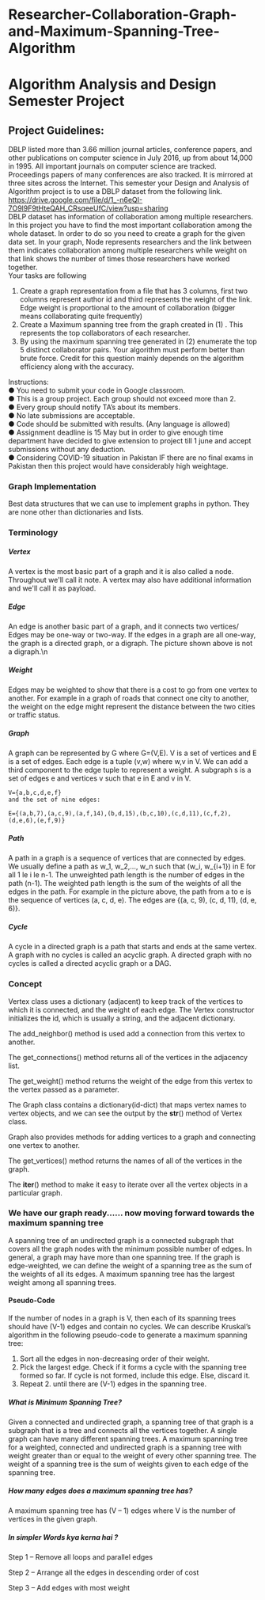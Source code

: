 # Researcher-Collaboration-Graph-and-Maximum-Spanning-Tree-Algorithm

# Algorithm Analysis and Design Semester Project

## Project Guidelines:

DBLP listed more than 3.66 million journal articles, conference papers, and other
publications on computer science in July 2016, up from about 14,000 in 1995. All important
journals on computer science are tracked. Proceedings papers of many conferences are
also tracked. It is mirrored at three sites across the Internet.
This semester your Design and Analysis of Algorithm project is to use a DBLP dataset
from the following link.        
https://drive.google.com/file/d/1_-n6eQI-7O9l9F9tHteQAH_CRsqeeUfC/view?usp=sharing        
DBLP dataset has information of collaboration among multiple researchers. In this project
you have to find the most important collaboration among the whole dataset. In order to do
so you need to create a graph for the given data set. In your graph, Node represents
researchers and the link between them indicates collaboration among multiple researchers
while weight on that link shows the number of times those researchers have worked
together.    
Your tasks are following    
1. Create a graph representation from a file that has 3 columns, first two columns represent author id and third represents the weight of the link. Edge weight is proportional to the amount of collaboration (bigger means collaborating quite frequently)
2. Create a Maximum spanning tree from the graph created in (1) . This represents the top collaborators of each researcher.
3. By using the maximum spanning tree generated in (2) enumerate the top 5 distinct collaborator pairs. Your algorithm must perform better than brute force. Credit for this question mainly depends on the algorithm efficiency along with the accuracy.        
    
Instructions:    
● You need to submit your code in Google classroom.    
● This is a group project. Each group should not exceed more than 2.    
● Every group should notify TA’s about its members.    
● No late submissions are acceptable.    
● Code should be submitted with results. (Any language is allowed)    
● Assignment deadline is 15 May but in order to give enough time department have decided to give extension to project till 1 june and accept submissions without any deduction.    
● Considering COVID-19 situation in Pakistan IF there are no final exams in Pakistan then this project would have considerably high weightage.    

### Graph Implementation

Best data structures that we can use to implement graphs in python. They are none other than dictionaries and lists.

### Terminology
##### Vertex  
A vertex is the most basic part of a graph and it is also called a node. Throughout we'll call it note. A vertex may also have additional information and we'll call it as payload.

##### Edge    
An edge is another basic part of a graph, and it connects two vertices/ Edges may be one-way or two-way. If the edges in a graph are all one-way, the graph is a directed graph, or a digraph. The picture shown above is not a digraph.\n
  
##### Weight   
Edges may be weighted to show that there is a cost to go from one vertex to another. For example in a graph of roads that connect one city to another, the weight on the edge might represent the distance between the two cities or traffic status.

##### Graph   
A graph can be represented by G where G=(V,E). V is a set of vertices and E is a set of edges. Each edge is a tuple (v,w) where w,v in V. We can add a third component to the edge tuple to represent a weight. A subgraph s is a set of edges e and vertices v such that e in E and v in V.
    
    V={a,b,c,d,e,f}
    and the set of nine edges:
 
    E={(a,b,7),(a,c,9),(a,f,14),(b,d,15),(b,c,10),(c,d,11),(c,f,2),(d,e,6),(e,f,9)}
    
##### Path    
A path in a graph is a sequence of vertices that are connected by edges. We usually define a path as w_1, w_2,..., w_n such that (w_i, w_{i+1}) in E for all 1 le i le n-1. The unweighted path length is the number of edges in the path (n-1). The weighted path length is the sum of the weights of all the edges in the path. For example in the picture above, the path from a to e is the sequence of vertices (a, c, d, e). The edges are {(a, c, 9), (c, d, 11), (d, e, 6)}.
 
##### Cycle   
A cycle in a directed graph is a path that starts and ends at the same vertex. A graph with no cycles is called an acyclic graph. A directed graph with no cycles is called a directed acyclic graph or a DAG.

### Concept

Vertex class uses a dictionary (adjacent) to keep track of the vertices to which it is connected, and the weight of each edge. The Vertex constructor initializes the id, which is usually a string, and the adjacent dictionary. 

The add_neighbor() method is used add a connection from this vertex to another. 

The get_connections() method returns all of the vertices in the adjacency list. 

The get_weight() method returns the weight of the edge from this vertex to the vertex passed as a parameter.

The Graph class contains a dictionary(id-dict) that maps vertex names to vertex objects, and we can see the output by the __str__() method of Vertex class.

Graph also provides methods for adding vertices to a graph and connecting one vertex to another. 

The get_vertices() method returns the names of all of the vertices in the graph. 

The __iter__() method to make it easy to iterate over all the vertex objects in a particular graph. 

### We have our graph ready...... now moving forward towards the maximum spanning tree

A spanning tree of an undirected graph is a connected subgraph that covers all the graph nodes with the minimum possible number of edges. In general, a graph may have more than one spanning tree. If the graph is edge-weighted, we can define the weight of a spanning tree as the sum of the weights of all its edges. A maximum spanning tree has the largest weight among all spanning trees.

#### Pseudo-Code

If the number of nodes in a graph is V, then each of its spanning trees should have (V-1) edges and contain no cycles. We can describe Kruskal’s algorithm in the following pseudo-code to generate a maximum spanning tree:

1. Sort all the edges in non-decreasing order of their weight.
2. Pick the largest edge. Check if it forms a cycle with the spanning tree formed so far. If cycle is not formed, include this edge. Else, discard it.
3. Repeat 2. until there are (V-1) edges in the spanning tree.

##### What is Minimum Spanning Tree?
Given a connected and undirected graph, a spanning tree of that graph is a subgraph that is a tree and connects all the vertices together. A single graph can have many different spanning trees. A maximum spanning tree  for a weighted, connected and undirected graph is a spanning tree with weight greater than or equal to the weight of every other spanning tree. The weight of a spanning tree is the sum of weights given to each edge of the spanning tree.

##### How many edges does a maximum spanning tree has?
A maximum spanning tree has (V – 1) edges where V is the number of vertices in the given graph.

##### In simpler Words kya kerna hai ?
Step 1 – Remove all loops and parallel edges

Step 2 – Arrange all the edges in descending order of cost

Step 3 – Add edges with most weight
